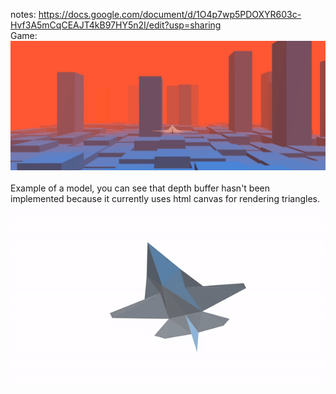 notes: https://docs.google.com/document/d/1O4p7wp5PDOXYR603c-Hvf3A5mCqCEAJT4kB97HY5n2I/edit?usp=sharing
<br/>Game:
![alt text](image.png)
<br/>
<br/>Example of a model, you can see that depth buffer hasn't been implemented because it currently uses html canvas for rendering triangles.
![alt text](jetgif.gif)